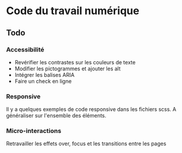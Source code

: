# Code du travail numérique

## Todo

### Accessibilité

* Revérifier les contrastes sur les couleurs de texte
* Modifier les pictogrammes et ajouter les alt
* Intégrer les balises ARIA
* Faire un check en ligne

### Responsive

Il y a quelques exemples de code responsive dans les fichiers scss. A généraliser sur l'ensemble des éléments.

### Micro-interactions

Retravailler les effets over, focus et les transitions entre les pages


